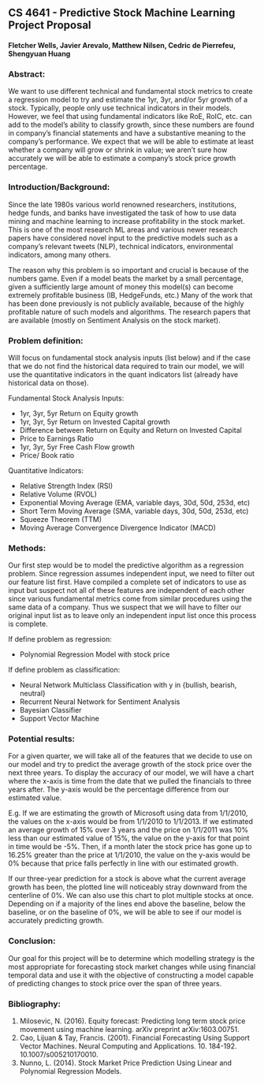 ## CS 4641 - Predictive Stock Machine Learning Project Proposal
#### Fletcher Wells, Javier Arevalo, Matthew Nilsen, Cedric de Pierrefeu, Shengyuan Huang 

### Abstract: 
We want to use different technical and fundamental stock metrics to create a regression model to try and estimate the 1yr, 3yr, and/or 5yr growth of a stock. Typically, people only use technical indicators in their models. However, we feel that using fundamental indicators like RoE, RoIC, etc. can add to the model’s ability to classify growth, since these numbers are found in company’s financial statements and have a substantive meaning to the company’s performance. We expect that we will be able to estimate at least whether a company will grow or shrink in value; we aren’t sure how accurately we will be able to estimate a company’s stock price growth percentage.

### Introduction/Background: 
Since the late 1980s various world renowned researchers, institutions, hedge funds, and banks have investigated the task of how to use data mining and machine learning to increase profitability in the stock market. This is one of the most research ML areas and various newer research papers have considered novel input to the predictive models such as a company’s relevant tweets (NLP), technical indicators, environmental indicators, among many others. 

The reason why this problem is so important and crucial is because of the numbers game. Even if a model beats the market by a small percentage, given a sufficiently large amount of money this model(s) can become extremely profitable business (IB, HedgeFunds, etc.) Many of the work that has been done previously is not publicly available, because of the highly profitable nature of such models and algorithms. The research papers that are available (mostly on Sentiment Analysis on the stock market).

### Problem definition: 
Will focus on fundamental stock analysis inputs (list below) and if the case that we do not find the historical data required to train our model, we will use the quantitative indicators in the quant indicators list (already have historical data on those). 

Fundamental Stock Analysis Inputs:
* 1yr, 3yr, 5yr Return on Equity growth
* 1yr, 3yr, 5yr Return on Invested Capital growth
* Difference between Return on Equity and Return on Invested Capital
* Price to Earnings Ratio
* 1yr, 3yr, 5yr Free Cash Flow growth
* Price/ Book ratio

Quantitative Indicators:
* Relative Strength Index (RSI)
* Relative Volume (RVOL)
* Exponential Moving Average (EMA, variable days, 30d, 50d, 253d, etc)
* Short Term Moving Average (SMA, variable days, 30d, 50d, 253d, etc)
* Squeeze Theorem (TTM)
* Moving Average Convergence Divergence Indicator (MACD) 

### Methods: 
Our first step would be to model the predictive algorithm as a regression problem. Since regression assumes independent input, we need to filter out our feature list first. 
Have compiled a complete set of indicators to use as input but suspect not all of these features are independent of each other since various fundamental metrics come from similar procedures using the same data of a company. Thus we suspect that we will have to filter our original input list as to leave only an independent input list once this process is complete.
 
If define problem as regression:
* Polynomial Regression Model with stock price

If define problem as classification:
* Neural Network Multiclass Classification with y in {bullish, bearish, neutral}
* Recurrent Neural Network for Sentiment Analysis 
* Bayesian Classifier
* Support Vector Machine

### Potential results: 
For a given quarter, we will take all of the features that we decide to use on our model and try to predict the average growth of the stock price over the next three years. To display the accuracy of our model, we will have a chart where the x-axis is time from the date that we pulled the financials to three years after. The y-axis would be the percentage difference from our estimated value.

E.g. If we are estimating the growth of Microsoft using data from 1/1/2010, the values on the x-axis would be from 1/1/2010 to 1/1/2013. If we estimated an average growth of 15% over 3 years and the price on 1/1/2011 was 10% less than our estimated value of 15%, the value on the y-axis for that point in time would be -5%. Then, if a month later the stock price has gone up to 16.25% greater than the price at 1/1/2010, the value on the y-axis would be 0% because that price falls perfectly in line with our estimated growth.

If our three-year prediction for a stock is above what the current average growth has been, the plotted line will noticeably stray downward from the centerline of 0%. We can also use this chart to plot multiple stocks at once. Depending on if a majority of the lines end above the baseline, below the baseline, or on the baseline of 0%, we will be able to see if our model is accurately predicting growth.

### Conclusion: 
Our goal for this project will be to determine which modelling strategy is the most appropriate for forecasting stock market changes while using financial temporal data and use it with the objective of constructing a model capable of predicting changes to stock price over the span of three years. 

### Bibliography: 
1. Milosevic, N. (2016). Equity forecast: Predicting long term stock price movement using machine learning. arXiv preprint arXiv:1603.00751.
2. Cao, Lijuan & Tay, Francis. (2001). Financial Forecasting Using Support Vector Machines. Neural Computing and Applications. 10. 184-192. 10.1007/s005210170010.
3. Nunno, L. (2014). Stock Market Price Prediction Using Linear and Polynomial Regression Models.
